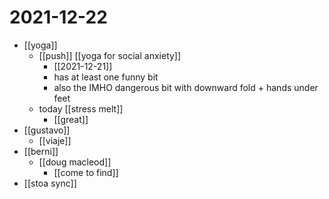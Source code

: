 # 2021-12-22

- [[yoga]]
  - [[push]] [[yoga for social anxiety]]
    - [[2021-12-21]]
    - has at least one funny bit
    - also the IMHO dangerous bit with downward fold + hands under feet
  - today [[stress melt]]
    - [[great]]
- [[gustavo]]
  - [[viaje]]
- [[berni]]
  - [[doug macleod]]
    - [[come to find]]
- [[stoa sync]]